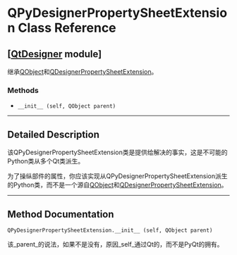# QPyDesignerPropertySheetExtension Class Reference

## [[QtDesigner](index.htm) module]

继承[QObject](qobject.html)和[QDesignerPropertySheetExtension](qdesignerpropertysheetextension.html)。

### Methods

*   `__init__ (self, QObject parent)`

* * *

## Detailed Description

该QPyDesignerPropertySheetExtension类是提供给解决的事实，这是不可能的Python类从多个Qt类派生。

为了操纵部件的属性，你应该实现从QPyDesignerPropertySheetExtension派生的Python类，而不是一个源自[QObject](qobject.html)和[QDesignerPropertySheetExtension](qdesignerpropertysheetextension.html)。

* * *

## Method Documentation

```
QPyDesignerPropertySheetExtension.__init__ (self, QObject parent)
```

该_parent_的说法，如果不是没有，原因_self_通过Qt的，而不是PyQt的拥有。